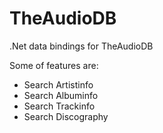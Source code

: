 TheAudioDB
==========

.Net data bindings for TheAudioDB

Some of features are:
 * Search Artistinfo
 * Search Albuminfo
 * Search Trackinfo
 * Search Discography
